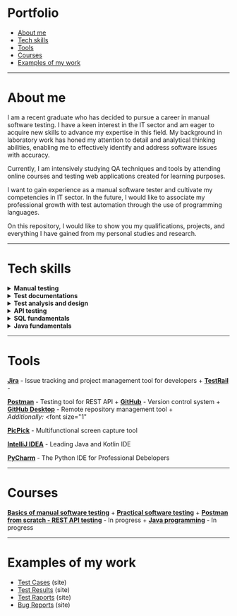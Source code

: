 # Portfolio
- [About me](#about-me)
- [Tech skills](#tech-skills)
- [Tools](#tools)
- [Courses](#courses)
- [Examples of my work](#examples-of-my-work)

---
# About me

I am a recent graduate who has decided to pursue a career in manual software testing. I have a keen interest in the IT
sector and am eager to acquire new skills to advance my expertise in this field. My background in laboratory work has
honed my attention to detail and analytical thinking abilities, enabling me to effectively identify and address software
issues with accuracy.

Currently, I am intensively studying QA techniques and tools by attending online courses and testing web applications created for learning purposes.

I want to gain experience as a manual software tester and cultivate my competencies in IT sector. In the future, I would
like to associate my professional growth with test automation through the use of programming languages.


On this repository, I would like to show you my qualifications, projects, and everything I have gained from my personal studies and research.

---
# Tech skills

<details>
<summary> <b> Manual testing </b> </summary>
<ul>
<li> Performing functional and usability tests for web applications </li>
<li> Hands-on experience by testing applications created for educational purposes </li>
</ul>
</details>

<details>
<summary> <b> Test documentations </b> </summary> 
<ul>
<li>  </li>
<li>  </li>
</ul>
</details>

<details>
<summary> <b> Test analysis and design </b> </summary> 
<ul>
<li>  </li>
<li>  </li>
</ul>
</details>

<details>
<summary> <b> API testing </b> </summary> 
<ul>
<li>  </li>
<li>  </li>
</ul>
</details>

<details>
<summary> <b> SQL fundamentals </b> </summary> 
<ul>
<li>  </li>
<li>  </li>
</ul>
</details>

<details>
<summary> <b> Java fundamentals </b> </summary> 
<ul>
<li>  </li>
<li>  </li>
</ul>
</details>

---
# Tools
[<b>Jira</b>](https://www.atlassian.com/pl/software/jira) - Issue tracking and project management tool for developers
+
[<b>TestRail</b>]() - 

[<b>Postman</b>](https://www.postman.com/) - Testing tool for REST API
+
[<b>GitHub</b>](https://git-scm.com/) - Version control system 
+
[<b>GitHub Desktop</b>](https://github.com/) - Remote repository management tool
+
<br>
<i> Additionally: </i>
<font size="1"

[<b>PicPick</b>](https://picpick.app/pl/) - Multifunctional screen capture tool

[<b>IntelliJ IDEA</b>](https://www.jetbrains.com/idea/) - Leading Java and Kotlin IDE

[<b>PyCharm</b>](https://www.jetbrains.com/pycharm/) - The Python IDE for Professional Debelopers

</font>

---
# Courses
[<b>Basics of manual software testing</b>](https://www.udemy.com/course/kurs-testowania-oprogramowania/)
+
[<b>Practical software testing</b>](https://www.udemy.com/course/praktyczny-kurs-testowania-oprogramowania/)
+
[<b>Postman from scratch -  REST API testing</b>](https://www.udemy.com/course/postman-od-podstaw-testowanie-rest-api/) - In progress
+
[<b>Java programming</b>](https://codegym.cc/) - In progress

---
# Examples of my work
+ [Test Cases]() (site)
+ [Test Results]() (site)
+ [Test Raports]() (site)
+ [Bug Reports]() (site)



